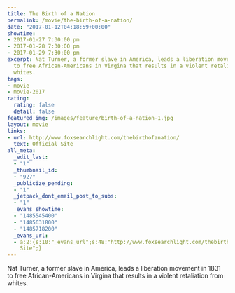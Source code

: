 ```yaml
---
title: The Birth of a Nation
permalink: /movie/the-birth-of-a-nation/
date: "2017-01-12T04:18:59+00:00"
showtime:
- 2017-01-27 7:30:00 pm
- 2017-01-28 7:30:00 pm
- 2017-01-29 7:30:00 pm
excerpt: Nat Turner, a former slave in America, leads a liberation movement in 1831
  to free African-Americans in Virgina that results in a violent retaliation from
  whites.
tags:
- movie
- movie-2017
rating:
  rating: false
  detail: false
featured_img: /images/feature/birth-of-a-nation-1.jpg
layout: movie
links:
- url: http://www.foxsearchlight.com/thebirthofanation/
  text: Official Site
all_meta:
  _edit_last:
  - "1"
  _thumbnail_id:
  - "927"
  _publicize_pending:
  - "1"
  _jetpack_dont_email_post_to_subs:
  - "1"
  _evans_showtime:
  - "1485545400"
  - "1485631800"
  - "1485718200"
  _evans_url:
  - a:2:{s:10:"_evans_url";s:48:"http://www.foxsearchlight.com/thebirthofanation/";s:15:"_evans_url_name";s:13:"Official
    Site";}
---
```


<div class="overview" dir="auto">Nat Turner, a former slave in America, leads a liberation movement in 1831 to free African-Americans in Virgina that results in a violent retaliation from whites. </div>